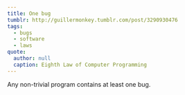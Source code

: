 ```yaml
---
title: One bug
tumblr: http://guillermonkey.tumblr.com/post/3290930476
tags:
  - bugs
  - software
  - laws
quote:
  author: null
  caption: Eighth Law of Computer Programming
---
```


Any non-trivial program contains at least one bug.
